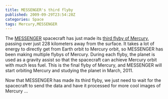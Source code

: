 ```yaml
---
title: MESSENGER's third flyby
published: 2009-09-29T23:54:28Z
categories: Space
tags: Mercury,MESSENGER
---
```


The <a href="http://messenger.jhuapl.edu/">MESSENGER</a> spacecraft has just made its <a href="http://messenger.jhuapl.edu/news_room/details.php?id=135">third flyby of Mercury</a>, passing over just 228 kilometers away from the surface.  It takes a lot of energy to directly get from Earth orbit to Mercury orbit, so MESSENGER has been making multiple flybys of Mercury.  During each flyby, the planet is used as a gravity assist so that the spacecraft can achieve Mercury orbit with much less fuel.  This is the final flyby of Mercury, and MESSENGER will start orbiting Mercury and studying the planet in March, 2011.

Now that MESSENGER has made its third flyby, we just need to wait for the spacecraft to send the data and have it processed for more cool images of Mercury ...

